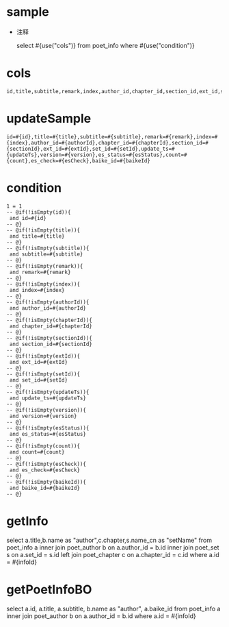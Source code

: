
sample
===
* 注释

	select #{use("cols")} from poet_info  where  #{use("condition")}

cols
===
	id,title,subtitle,remark,index,author_id,chapter_id,section_id,ext_id,set_id,update_ts,version,es_status,count,es_check,baike_id

updateSample
===
	
	id=#{id},title=#{title},subtitle=#{subtitle},remark=#{remark},index=#{index},author_id=#{authorId},chapter_id=#{chapterId},section_id=#{sectionId},ext_id=#{extId},set_id=#{setId},update_ts=#{updateTs},version=#{version},es_status=#{esStatus},count=#{count},es_check=#{esCheck},baike_id=#{baikeId}

condition
===

	1 = 1  
	-- @if(!isEmpty(id)){
	 and id=#{id}
	-- @}
	-- @if(!isEmpty(title)){
	 and title=#{title}
	-- @}
	-- @if(!isEmpty(subtitle)){
	 and subtitle=#{subtitle}
	-- @}
	-- @if(!isEmpty(remark)){
	 and remark=#{remark}
	-- @}
	-- @if(!isEmpty(index)){
	 and index=#{index}
	-- @}
	-- @if(!isEmpty(authorId)){
	 and author_id=#{authorId}
	-- @}
	-- @if(!isEmpty(chapterId)){
	 and chapter_id=#{chapterId}
	-- @}
	-- @if(!isEmpty(sectionId)){
	 and section_id=#{sectionId}
	-- @}
	-- @if(!isEmpty(extId)){
	 and ext_id=#{extId}
	-- @}
	-- @if(!isEmpty(setId)){
	 and set_id=#{setId}
	-- @}
	-- @if(!isEmpty(updateTs)){
	 and update_ts=#{updateTs}
	-- @}
	-- @if(!isEmpty(version)){
	 and version=#{version}
	-- @}
	-- @if(!isEmpty(esStatus)){
	 and es_status=#{esStatus}
	-- @}
	-- @if(!isEmpty(count)){
	 and count=#{count}
	-- @}
	-- @if(!isEmpty(esCheck)){
	 and es_check=#{esCheck}
	-- @}
	-- @if(!isEmpty(baikeId)){
	 and baike_id=#{baikeId}
	-- @}
	
getInfo
===
select a.title,b.name as "author",c.chapter,s.name_cn as "setName" from poet_info a 
inner join poet_author b on a.author_id = b.id
inner join poet_set s on a.set_id = s.id 
left join poet_chapter c on a.chapter_id = c.id
where a.id = #{infoId}	


getPoetInfoBO
===
select a.id, a.title, a.subtitle, b.name as "author", a.baike_id from poet_info a 
inner join poet_author b on a.author_id = b.id
where a.id = #{infoId}